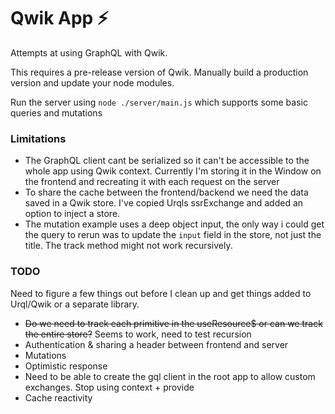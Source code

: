 # Qwik App ⚡️

Attempts at using GraphQL with Qwik.

This requires a pre-release version of Qwik. Manually build a production version and update your node modules.

Run the server using `node ./server/main.js` which supports some basic queries and mutations

### Limitations

- The GraphQL client cant be serialized so it can't be accessible to the whole app using Qwik context. Currently I'm storing it in the Window on the frontend and recreating it with each request on the server
- To share the cache between the frontend/backend we need the data saved in a Qwik store. I've copied Urqls ssrExchange and added an option to inject a store.
- The mutation example uses a deep object input, the only way i could get the query to rerun was to update the `input` field in the store, not just the title. The track method might not work recursively.

### TODO

Need to figure a few things out before I clean up and get things added to Urql/Qwik or a separate library.

- ~~Do we need to track each primitive in the useResource$ or can we track the entire store?~~ Seems to work, need to test recursion
- Authentication & sharing a header between frontend and server
- Mutations
- Optimistic response
- Need to be able to create the gql client in the root app to allow custom exchanges. Stop using context + provide
- Cache reactivity
